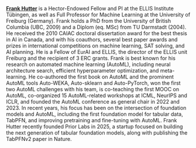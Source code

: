 **[Frank Hutter](https://ml.informatik.uni-freiburg.de/profile/hutter/)** is a Hector-Endowed Fellow and PI at the ELLIS Institute Tübingen, as well as Full Professor for Machine Learning at the University of Freiburg (Germany). Frank holds a PhD from the University of British Columbia (UBC, 2009) and a Diplom (eq. MSc) from TU Darmstadt (2004). He received the 2010 CAIAC doctoral dissertation award for the best thesis in AI in Canada, and with his coauthors, several best paper awards and prizes in international competitions on machine learning, SAT solving, and AI planning. He is a Fellow of EurAI and ELLIS, the director of the ELLIS unit Freiburg and the recipient of 3 ERC grants. Frank is best known for his research on automated machine learning (AutoML), including neural architecture search, efficient hyperparameter optimization, and meta-learning. He co-authored the first book on AutoML and the prominent AutoML tools Auto-WEKA, Auto-sklearn and Auto-PyTorch, won the first two AutoML challenges with his team, is co-teaching the first MOOC on AutoML, co-organized 15 AutoML-related workshops at ICML, NeurIPS and ICLR, and founded the AutoML conference as general chair in 2022 and 2023. In recent years, his focus has been on the intersection of foundation models and AutoML, including the first foundation model for tabular data, TabPFN, and improving pretraining and fine-tuning with AutoML. Frank Hutter recently founded Prior Labs in 2025, a startup focused on building the next generation of tabular foundation models, along with publishing the TabPFNv2 paper in Nature.